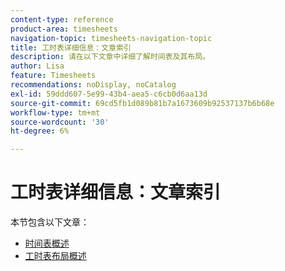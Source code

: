 ```yaml
---
content-type: reference
product-area: timesheets
navigation-topic: timesheets-navigation-topic
title: 工时表详细信息：文章索引
description: 请在以下文章中详细了解时间表及其布局。
author: Lisa
feature: Timesheets
recommendations: noDisplay, noCatalog
exl-id: 59ddd607-5e99-43b4-aea5-c6cb0d6aa13d
source-git-commit: 69cd5fb1d089b81b7a1673609b92537137b6b68e
workflow-type: tm+mt
source-wordcount: '30'
ht-degree: 6%

---
```


# 工时表详细信息：文章索引

本节包含以下文章：

* [时间表概述](../../timesheets/timesheets/timesheets-overview.md)
* [工时表布局概述](../../timesheets/timesheets/timesheet-layout.md)
